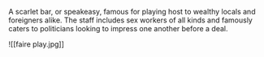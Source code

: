 A scarlet bar, or speakeasy, famous for playing host to wealthy locals and foreigners alike. The staff includes sex workers of all kinds and famously caters to politicians looking to impress one another before a deal.

![[faire play.jpg]]